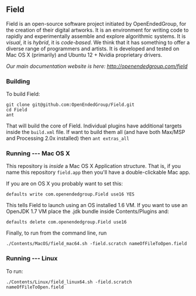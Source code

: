 ## Field

Field is an open-source software project initiated by OpenEndedGroup, for the creation of their digital artworks. It is an environment for writing code to rapidly and experimentally assemble and explore algorithmic systems. It is _visual_, it is _hybrid_, it is _code-based_. We think that it has something to offer a diverse range of programmers and artists. It is developed and tested on Mac OS X (primarily) and Ubuntu 12 + Nvidia proprietary drivers.

*Our main documentation website is here: http://openendedgroup.com/field*

### Building

To build Field:

	git clone git@github.com:OpenEndedGroup/Field.git
	cd Field
	ant


That will build the core of Field. Individual plugins have additional targets inside the `build.xml` file. If want to build them all (and have both Max/MSP and Processing 2.0x installed) then `ant extras_all`

### Running --- Mac OS X

This repository is _inside_ a Mac OS X Application structure. That is, if you name this repository `field.app` then you'll have a double-clickable Mac app. 

If you are on OS X you probably want to set this:

	defaults write com.openendedgroup.Field use16 YES

This tells Field to launch using an OS installed 1.6 VM. If you want to use an OpenJDK 1.7 VM place the .jdk bundle inside Contents/Plugins and:
	
	defaults delete com.openendedgroup.Field use16 

Finally, to run from the command line, run 

	./Contents/MacOS/field_mac64.sh -field.scratch nameOfFileToOpen.field

### Running --- Linux

To run:

	./Contents/Linux/field_linux64.sh -field.scratch nameOfFileToOpen.field



